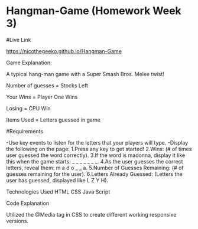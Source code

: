# Hangman-Game (Homework Week 3)

#Live Link

https://nicothegeeko.github.io/Hangman-Game

Game Explanation: 

A typical hang-man game with a Super Smash Bros. Melee twist!

Number of guesses = Stocks Left

Your Wins = Player One Wins 

Losing = CPU Win 

Items Used = Letters guessed in game


#Requirements

-Use key events to listen for the letters that your players will type.
-Display the following on the page:
	1.Press any key to get started!
	2.Wins: (# of times user guessed the word correctly).
	3.If the word is madonna, display it like this when the game starts: _ _ _ _ _ _ _.
	4.As the user guesses the correct letters, reveal them: m a d o _  _ a.
	5.Number of Guesses Remaining: (# of guesses remaining for the user).
	6.Letters Already Guessed: (Letters the user has guessed, displayed like L Z Y H).


Technologies Used
HTML
CSS
Java Script

Code Explanation

Utilized the @Media tag in CSS to create different working responsive versions.
